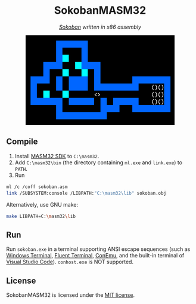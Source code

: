 <div align="center">
    <h1>SokobanMASM32</h1>
    <p><em><a href="https://en.wikipedia.org/wiki/Sokoban">Sokoban</a> written in x86 assembly</em></p>
    <img src="screenshot.png" width="400px">
</div>

## Compile

1. Install [MASM32 SDK](https://www.masm32.com/) to `C:\masm32`.
2. Add `C:\masm32\bin` (the directory containing `ml.exe` and `link.exe`) to `PATH`.
3. Run

```sh
ml /c /coff sokoban.asm
link /SUBSYSTEM:console /LIBPATH:"C:\masm32\lib" sokoban.obj
```

Alternatively, use GNU make:

```sh
make LIBPATH=C:\masm32\lib
```

## Run

Run `sokoban.exe` in a terminal supporting ANSI escape sequences (such as [Windows Terminal](https://aka.ms/terminal), [Fluent Terminal](https://apps.microsoft.com/store/detail/fluent-terminal/9P2KRLMFXF9T), [ConEmu](https://conemu.github.io/), and the built-in terminal of [Visual Studio Code](https://code.visualstudio.com/)). `conhost.exe` is NOT supported.

## License

SokobanMASM32 is licensed under the [MIT license](https://opensource.org/licenses/MIT).
